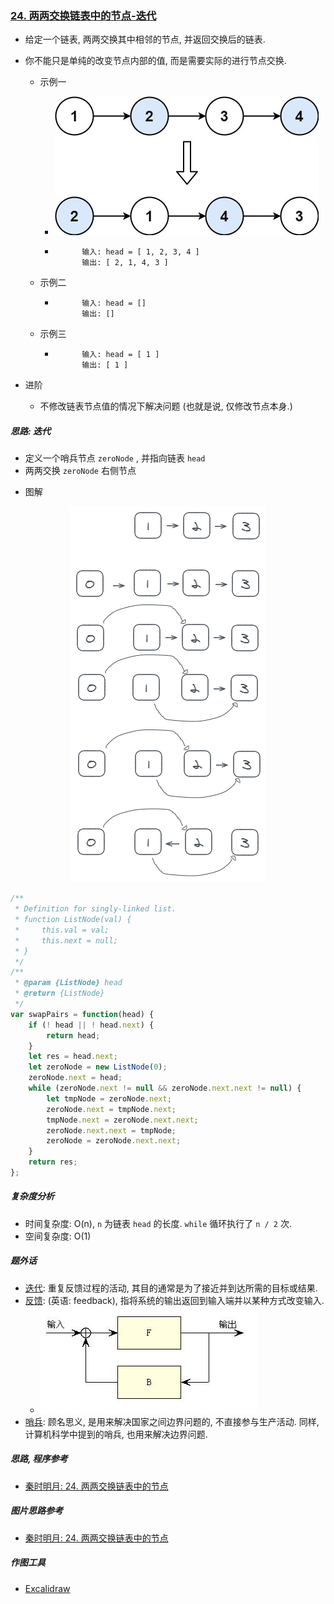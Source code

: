 ### [24. 两两交换链表中的节点-迭代](https://leetcode-cn.com/problems/swap-nodes-in-pairs/)

- 给定一个链表, 两两交换其中相邻的节点, 并返回交换后的链表.

- 你不能只是单纯的改变节点内部的值, 而是需要实际的进行节点交换.

    - 示例一

        - ![img](./images/01-99/01-99.0024.01.png)

        - ```
                输入: head = [ 1, 2, 3, 4 ]
                输出: [ 2, 1, 4, 3 ]
            ```

    - 示例二

        - ```
                输入: head = []
                输出: []
            ```

    - 示例三

        - ```
                输入: head = [ 1 ]
                输出: [ 1 ]
            ```

- 进阶

    - 不修改链表节点值的情况下解决问题 (也就是说, 仅修改节点本身.)

##### 思路: 迭代

* 定义一个哨兵节点 `zeroNode` , 并指向链表 `head`
* 两两交换 `zeroNode` 右侧节点

- 图解

<div align = center>
    <img src = "./images/01-99/01-99.0024.02.png" alt = "img">
</div>


```javascript
/**
 * Definition for singly-linked list.
 * function ListNode(val) {
 *     this.val = val;
 *     this.next = null;
 * }
 */
/**
 * @param {ListNode} head
 * @return {ListNode}
 */
var swapPairs = function(head) {
    if (! head || ! head.next) {
        return head;
    }
    let res = head.next;
    let zeroNode = new ListNode(0);
    zeroNode.next = head;
    while (zeroNode.next != null && zeroNode.next.next != null) {
        let tmpNode = zeroNode.next;
        zeroNode.next = tmpNode.next;
        tmpNode.next = zeroNode.next.next;
        zeroNode.next.next = tmpNode;
        zeroNode = zeroNode.next.next;
    }
    return res;
};
```

##### 复杂度分析

- 时间复杂度: O(n), `n` 为链表 `head` 的长度. `while` 循环执行了 `n / 2` 次.
- 空间复杂度: O(1)

##### 题外话

- [迭代](https://zh.wikipedia.org/wiki/迭代): 重复反馈过程的活动, 其目的通常是为了接近并到达所需的目标或结果.
- [反馈](https://zh.wikipedia.org/wiki/反馈): (英语: feedback), 指将系统的输出返回到输入端并以某种方式改变输入.
    - ![img](https://github.com/sctang0/LeetCode/blob/master/images/01-99/01-99.0024.03.png)
- [哨兵](https://www.zhihu.com/question/27155932): 顾名思义, 是用来解决国家之间边界问题的, 不直接参与生产活动. 同样, 计算机科学中提到的哨兵, 也用来解决边界问题.



##### 思路, 程序参考

- [秦时明月: 24. 两两交换链表中的节点](https://leetcode-cn.com/problems/swap-nodes-in-pairs/solution/24-liang-liang-jiao-huan-lian-biao-zhong-de-jie--7/)

##### 图片思路参考

- [秦时明月: 24. 两两交换链表中的节点](https://leetcode-cn.com/problems/swap-nodes-in-pairs/solution/24-liang-liang-jiao-huan-lian-biao-zhong-de-jie--7/)

##### 作图工具

- [Excalidraw](https://excalidraw.com/)